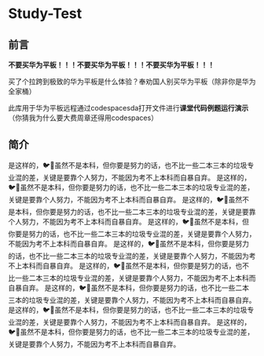 # Study-Test

## 前言

**不要买华为平板！！！不要买华为平板！！！不要买华为平板！！！**

买了个拉跨到极致的华为平板是什么体验？奉劝国人别买华为平板（除非你是华为全家桶）

此库用于华为平板远程通过codespacesda打开文件进行**课堂代码例题运行演示**（你猜我为什么要大费周章还得用codespaces）


## 简介

是这样的，🐦🧱虽然不是本科，但你要是努力的话，也不比一些二本三本的垃圾专业混的差，关键是要靠个人努力，不能因为考不上本科而自暴自弃。 是这样的，🐦🧱虽然不是本科，但你要是努力的话，也不比一些二本三本的垃圾专业混的差，关键是要靠个人努力，不能因为考不上本科而自暴自弃。 是这样的，🐦🧱虽然不是本科，但你要是努力的话，也不比一些二本三本的垃圾专业混的差，关键是要靠个人努力，不能因为考不上本科而自暴自弃。 是这样的，🐦🧱虽然不是本科，但你要是努力的话，也不比一些二本三本的垃圾专业混的差，关键是要靠个人努力，不能因为考不上本科而自暴自弃。 是这样的，🐦🧱虽然不是本科，但你要是努力的话，也不比一些二本三本的垃圾专业混的差，关键是要靠个人努力，不能因为考不上本科而自暴自弃。 是这样的，🐦🧱虽然不是本科，但你要是努力的话，也不比一些二本三本的垃圾专业混的差，关键是要靠个人努力，不能因为考不上本科而自暴自弃。 是这样的，🐦🧱虽然不是本科，但你要是努力的话，也不比一些二本三本的垃圾专业混的差，关键是要靠个人努力，不能因为考不上本科而自暴自弃。 是这样的，🐦🧱虽然不是本科，但你要是努力的话，也不比一些二本三本的垃圾专业混的差，关键是要靠个人努力，不能因为考不上本科而自暴自弃。 是这样的，🐦🧱虽然不是本科，但你要是努力的话，也不比一些二本三本的垃圾专业混的差，关键是要靠个人努力，不能因为考不上本科而自暴自弃。
